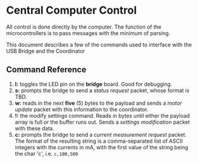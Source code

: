 # Central Computer Control

All control is done directly by the computer. The function of the microcontrollers is to pass messages with the minimum of parsing.

This document describes a few of the commands used to interface with the USB Bridge and the Coordinator

## Command Reference 

 1. **l:** toggles the LED pin on the **bridge** board. Good for debugging.
 2. **s:** prompts the bridge to send a *status request* packet, whose format is TBD.
 3. **w:** reads in the next **five** (5) bytes to the payload and sends a *motor update* packet with this information to the coordinator. 
 4. **!:** the modify settings command. Reads in bytes until either the payload array is full or the buffer runs out. Sends a *settings modification* packet with these data.
 5. **c:** prompts the bridge to send a *current measurement request* packet. The format of the resulting string is a comma-separated list of ASCII integers with the currents in mA, with the first value of the string being the char 'c', i.e. `c,100,500`

